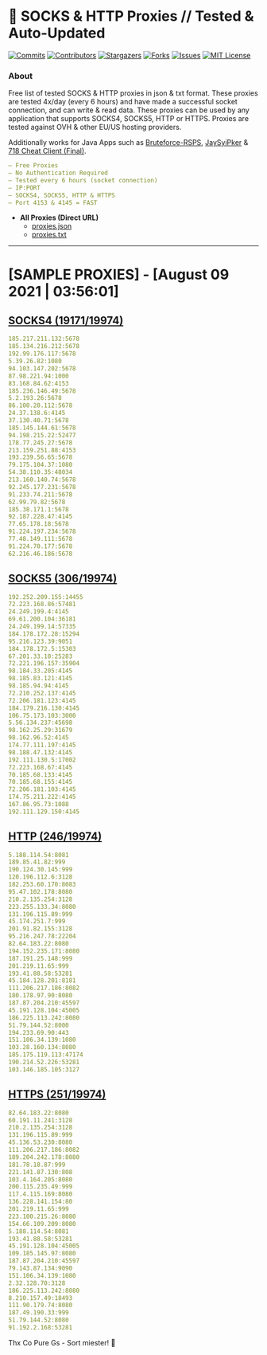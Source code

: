 <!-- MARKDOWN LINKS & IMAGES -->
<!-- https://www.markdownguide.org/basic-syntax/#reference-style-links -->
[contributors-shield]: https://img.shields.io/github/contributors/KaiBurton/free-proxies-autoupdated?style=for-the-badge
[contributors-url]: https://github.com/KaiBurton/free-proxies-autoupdated/graphs/contributors
[forks-shield]: https://img.shields.io/github/forks/KaiBurton/free-proxies-autoupdated?style=for-the-badge
[forks-url]: https://github.com/KaiBurton/free-proxies-autoupdated/network/members
[stars-shield]: https://img.shields.io/github/stars/KaiBurton/free-proxies-autoupdated?style=for-the-badge
[stars-url]: https://github.com/KaiBurton/free-proxies-autoupdated/stargazers
[issues-shield]: https://img.shields.io/github/issues/KaiBurton/free-proxies-autoupdated?style=for-the-badge
[issues-url]: https://github.com/KaiBurton/free-proxies-autoupdated/issues
[license-shield]: https://img.shields.io/github/license/KaiBurton/free-proxies-autoupdated?style=for-the-badge
[license-url]: https://github.com/KaiBurton/free-proxies-autoupdated/blob/main/LICENSE
[commit-shield]: https://img.shields.io/github/last-commit/KaiBurton/free-proxies-autoupdated?style=for-the-badge
[commit-url]: https://github.com/KaiBurton/free-proxies-autoupdated/commits/main

# 🎁 SOCKS & HTTP Proxies // Tested & Auto-Updated

[![Commits][commit-shield]][commit-url]
[![Contributors][contributors-shield]][contributors-url]
[![Stargazers][stars-shield]][stars-url]
[![Forks][forks-shield]][forks-url]
[![Issues][issues-shield]][issues-url]
[![MIT License][license-shield]][license-url]

### About
Free list of tested SOCKS & HTTP proxies in json & txt format. These proxies are tested 4x/day (every 6 hours) and have made a successful socket connection, and can write & read data. These proxies can be used by any application that supports SOCKS4, SOCKS5, HTTP or HTTPS. Proxies are tested against OVH & other EU/US hosting providers.

Additionally works for Java Apps such as [Bruteforce-RSPS](https://github.com/KaiBurton/Bruteforce-RSPS), [JaySyiPker](https://github.com/JayArrowz/JaySyiPker) & [718 Cheat Client (Final)](https://github.com/KaiBurton/718-Cheat-Client-Final). 

```yaml
— Free Proxies
— No Authentication Required
— Tested every 6 hours (socket connection)
— IP:PORT
— SOCKS4, SOCKS5, HTTP & HTTPS
— Port 4153 & 4145 = FAST
```

- **All Proxies (Direct URL)**
  - [proxies.json](https://raw.githubusercontent.com/KaiBurton/free-proxies-autoupdated/main/proxies.json)
  - [proxies.txt](https://raw.githubusercontent.com/KaiBurton/free-proxies-autoupdated/main/proxies.txt)

---

# [SAMPLE PROXIES] - [August 09 2021 | 03:56:01]

## [SOCKS4 (19171/19974)](https://raw.githubusercontent.com/KaiBurton/free-proxies-autoupdated/main/proxies-socks4.txt)
```yaml
185.217.211.132:5678
185.134.216.212:5678
192.99.176.117:5678
5.39.26.82:1080
94.103.147.202:5678
87.98.221.94:1000
83.168.84.62:4153
185.236.146.49:5678
5.2.193.26:5678
86.100.20.112:5678
24.37.138.6:4145
37.130.40.71:5678
185.145.144.61:5678
94.198.215.22:52477
178.77.245.27:5678
213.159.251.88:4153
193.239.56.65:5678
79.175.104.37:1080
54.38.110.35:48034
213.160.140.74:5678
92.245.177.231:5678
91.233.74.211:5678
62.99.79.82:5678
185.38.171.1:5678
92.187.228.47:4145
77.65.178.18:5678
91.224.197.234:5678
77.48.149.111:5678
91.224.70.177:5678
62.216.46.186:5678
```

## [SOCKS5 (306/19974)](https://raw.githubusercontent.com/KaiBurton/free-proxies-autoupdated/main/proxies-socks5.txt)
```yaml
192.252.209.155:14455
72.223.168.86:57481
24.249.199.4:4145
69.61.200.104:36181
24.249.199.14:57335
184.178.172.28:15294
95.216.123.39:9051
184.178.172.5:15303
67.201.33.10:25283
72.221.196.157:35904
98.184.33.205:4145
98.185.83.121:4145
98.185.94.94:4145
72.210.252.137:4145
72.206.181.123:4145
184.179.216.130:4145
106.75.173.103:3000
5.56.134.237:45698
98.162.25.29:31679
98.162.96.52:4145
174.77.111.197:4145
98.188.47.132:4145
192.111.130.5:17002
72.223.168.67:4145
70.185.68.133:4145
70.185.68.155:4145
72.206.181.103:4145
174.75.211.222:4145
167.86.95.73:1088
192.111.129.150:4145
```

## [HTTP (246/19974)](https://raw.githubusercontent.com/KaiBurton/free-proxies-autoupdated/main/proxies-http.txt)
```yaml
5.188.114.54:8081
189.85.41.82:999
190.124.30.145:999
120.196.112.6:3128
182.253.60.170:8083
95.47.102.178:8080
210.2.135.254:3128
223.255.133.34:8080
131.196.115.89:999
45.174.251.7:999
201.91.82.155:3128
95.216.247.78:22204
82.64.183.22:8080
194.152.235.171:8080
187.191.25.148:999
201.219.11.65:999
193.41.88.58:53281
45.184.128.201:8181
111.206.217.186:8082
180.178.97.90:8080
187.87.204.210:45597
45.191.128.104:45005
186.225.113.242:8080
51.79.144.52:8000
194.233.69.90:443
151.106.34.139:1080
103.28.160.134:8080
185.175.119.113:47174
190.214.52.226:53281
103.146.185.105:3127
```

## [HTTPS (251/19974)](https://raw.githubusercontent.com/KaiBurton/free-proxies-autoupdated/main/proxies-https.txt)
```yaml
82.64.183.22:8080
60.191.11.241:3128
210.2.135.254:3128
131.196.115.89:999
45.136.53.230:8080
111.206.217.186:8082
189.204.242.178:8080
181.78.18.87:999
221.141.87.130:808
103.4.164.205:8080
200.115.235.49:999
117.4.115.169:8080
136.228.141.154:80
201.219.11.65:999
223.100.215.26:8080
154.66.109.209:8080
5.188.114.54:8081
193.41.88.58:53281
45.191.128.104:45005
109.185.145.97:8080
187.87.204.210:45597
79.143.87.134:9090
151.106.34.139:1080
2.32.128.70:3128
186.225.113.242:8080
8.210.157.49:18493
111.90.179.74:8080
187.49.190.33:999
51.79.144.52:8080
91.192.2.168:53281
```



Thx Co Pure Gs - Sort miester! 💟